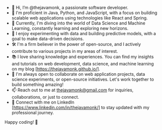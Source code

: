 - 👋 Hi, I’m @thejavamonk, a passionate software developer.
- 🚀 I'm proficient in Java, Python, and JavaScript, with a focus on building scalable web applications using technologies like React and Spring.
- 🌱 Currently, I'm diving into the world of Data Science and Machine Learning, constantly learning and exploring new horizons.
- 🧪 I enjoy experimenting with data and building predictive models, with a goal to make data-driven decisions.
- 🛠️ I'm a firm believer in the power of open-source, and I actively contribute to various projects in my areas of interest.
- 📚 I love sharing knowledge and experiences. You can find my insights and tutorials on web development, data science, and machine learning on my blog [https://thejavamonk.github.io/].
- 💞️ I'm always open to collaborate on web application projects, data science experiments, or open-source initiatives. Let's work together to build something amazing!
- 📫 Reach out to me at thejavamonk@gmail.com for inquiries, collaborations, or just to connect.
- 🔗 Connect with me on LinkedIn [https://www.linkedin.com/in/thejavamonk/] to stay updated with my professional journey.

Happy coding! 🚀


<!---
thejavamonk/thejavamonk is a ✨ special ✨ repository because its `README.md` (this file) appears on your GitHub profile.
You can click the Preview link to take a look at your changes.
--->
